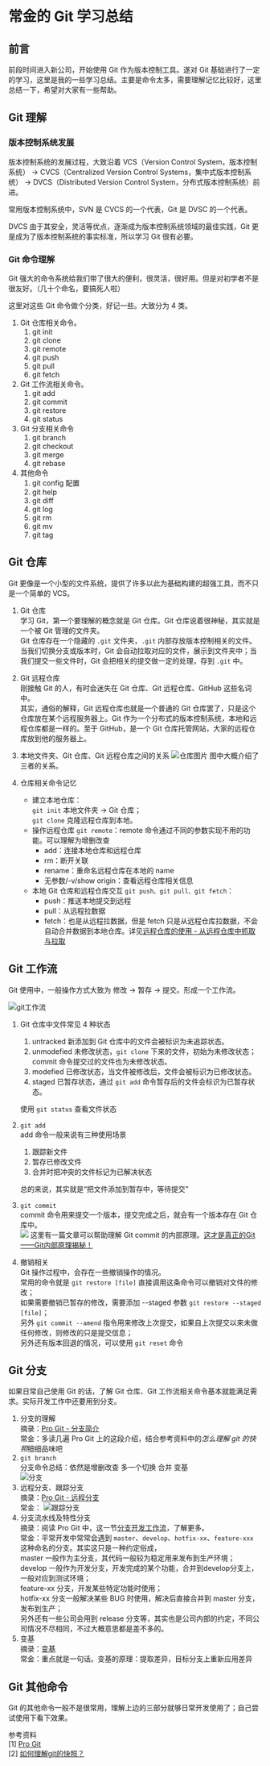 # 常金的 Git 学习总结

## 前言
前段时间进入新公司，开始使用 Git 作为版本控制工具。遂对 Git 基础进行了一定的学习，这里是我的一些学习总结。主要是命令太多，需要理解记忆比较好，这里总结一下，希望对大家有一些帮助。

## Git 理解
### 版本控制系统发展
版本控制系统的发展过程，大致沿着 VCS（Version Control System，版本控制系统） -> CVCS（Centralized Version Control Systems，集中式版本控制系统） -> DVCS（Distributed Version Control System，分布式版本控制系统）前进。

常用版本控制系统中，SVN 是 CVCS 的一个代表，Git 是 DVSC 的一个代表。  

DVCS 由于其安全，灵活等优点，逐渐成为版本控制系统领域的最佳实践，Git 更是成为了版本控制系统的事实标准，所以学习 Git 很有必要。  


### Git 命令理解
Git 强大的命令系统给我们带了很大的便利，很灵活，很好用。但是对初学者不是很友好。（几十个命名，要搞死人啦）  

这里对这些 Git 命令做个分类，好记一些。大致分为 4 类。
1. Git 仓库相关命令。
   1. git init
   2. git clone
   3. git remote
   4. git push
   5. git pull
   6. git fetch
2. Git 工作流相关命令。
   1. git add
   2. git commit
   3. git restore
   4. git status
3. Git 分支相关命令
   1. git branch
   2. git checkout
   3. git merge
   4. git rebase
4. 其他命令
   1. git config 配置
   2. git help
   3. git diff
   4. git log
   5. git rm
   6. git mv
   7. git tag

## Git 仓库
Git 更像是一个小型的文件系统，提供了许多以此为基础构建的超强工具，而不只是一个简单的 VCS。
1. Git 仓库  
学习 Git，第一个要理解的概念就是 Git 仓库。Git 仓库说着很神秘，其实就是一个被 Git 管理的文件夹。  
Git 仓库存在一个隐藏的 `.git` 文件夹，`.git` 内部存放版本控制相关的文件。当我们切换分支或版本时，Git 会自动拉取对应的文件，展示到文件夹中；当我们提交一些文件时，Git 会把相关的提交做一定的处理，存到 `.git` 中。  

2. Git 远程仓库  
   刚接触 Git 的人，有时会迷失在 Git 仓库、Git 远程仓库、GitHub 这些名词中。  
   其实，通俗的解释，Git 远程仓库也就是一个普通的 Git 仓库罢了，只是这个仓库放在某个远程服务器上。Git 作为一个分布式的版本控制系统，本地和远程仓库都是一样的。至于 GitHub，是一个 Git 仓库托管网站，大家的远程仓库放到他的服务器上。

3. 本地文件夹、Git 仓库、Git 远程仓库之间的关系
  ![仓库图片](images/git/repository.png)
  图中大概介绍了三者的关系。

4. 仓库相关命令记忆  
   * 建立本地仓库：  
     `git init` 本地文件夹 -> Git 仓库；  
     `git clone` 克隆远程仓库到本地。  
   * 操作远程仓库 `git remote`：remote 命令通过不同的参数实现不用的功能。可以理解为增删改查
     * add：连接本地仓库和远程仓库
     * rm：断开关联
     * rename：重命名远程仓库在本地的 name
     * 无参数/-v/show origin：查看远程仓库相关信息
   * 本地 Git 仓库和远程仓库交互 `git push、git pull、git fetch`：
     * push：推送本地提交到远程
     * pull：从远程拉数据
     * fetch：也是从远程拉数据，但是 fetch 只是从远程仓库拉数据，不会自动合并数据到本地仓库。详见[远程仓库的使用 - 从远程仓库中抓取与拉取](https://www.progit.cn/#_remote_repos)

## Git 工作流
Git 使用中，一般操作方式大致为 修改 -> 暂存 -> 提交。形成一个工作流。  

![git工作流](images/git/flow.png)
1. Git 仓库中文件常见 4 种状态
   1. untracked 新添加到 Git 仓库中的文件会被标识为未追踪状态。
   2. unmodefied 未修改状态，`git clone` 下来的文件，初始为未修改状态；commit 命令提交过的文件也为未修改状态。
   3. modefied 已修改状态，当文件被修改后，文件会被标识为已修改状态。
   4. staged 已暂存状态，通过 `git add` 命令暂存后的文件会标识为已暂存状态。

   使用 `git status` 查看文件状态
2. `git add`  
   add 命令一般来说有三种使用场景
   1. 跟踪新文件
   2. 暂存已修改文件
   3. 合并时把冲突的文件标记为已解决状态

   总的来说，其实就是“把文件添加到暂存中，等待提交”

3. `git commit`  
   commit 命令用来提交一个版本，提交完成之后，就会有一个版本存在 Git 仓库中。  
   ![](./images/git/commit.webp)
   这里有一篇文章可以帮助理解 Git commit 的内部原理。[这才是真正的Git——Git内部原理揭秘！](https://zhuanlan.zhihu.com/p/96631135)
4. 撤销相关  
   Git 操作过程中，会存在一些撤销操作的情况。  
   常用的命令就是 `git restore [file]` 直接调用这条命令可以撤销对文件的修改；  
   如果需要撤销已暂存的修改，需要添加 --staged 参数 `git restore --staged [file]`；  
   另外 `git commit --amend` 指令用来修改上次提交，如果自上次提交以来未做任何修改，则修改的只是提交信息；  
   另外还有版本回退的情况，可以使用 `git reset` 命令

## Git 分支
如果日常自己使用 Git 的话，了解 Git 仓库、Git 工作流相关命令基本就能满足需求。实际开发工作中还要用到分支。
1. 分支的理解  
   摘录：[Pro Git - 分支简介](https://www.progit.cn/#_git_branches_overview)  
   常金：多读几遍 Pro Git 上的这段介绍，结合参考资料中的*怎么理解 git 的快照*细细品味吧
2. `git branch`  
   分支命令总结：依然是增删改查 多一个切换 合并 变基  
   ![分支](./images/git/branch.png)
3. 远程分支、跟踪分支  
   摘录：[Pro Git - 远程分支](https://www.progit.cn/#_remote_branches)  
   常金：
   ![跟踪分支](./images/git/track.png)
4. 分支流水线及特性分支  
   摘录：阅读 Pro Git 中，这一节[分支开发工作流](https://www.progit.cn/#_%E5%88%86%E6%94%AF%E5%BC%80%E5%8F%91%E5%B7%A5%E4%BD%9C%E6%B5%81)，了解更多。  
   常金：平常开发中常常会遇到 `master`、`develop`、`hotfix-xx`、`feature-xxx` 这种命名的分支。其实这只是一种约定俗成，  
   master 一般作为主分支，其代码一般较为稳定用来发布到生产环境；  
   develop 一般作为开发分支，开发完成的某个功能，合并到develop分支上，一般对应到测试环境；  
   feature-xx 分支，开发某些特定功能时使用；  
   hotfix-xx 分支一般解决某些 BUG 时使用，解决后直接合并到 master 分支，发布到生产；  
   另外还有一些公司会用到 release 分支等，其实也是公司内部的约定，不同公司情况不尽相同，不过大概意思都是差不多的。
5. 变基  
   摘录：[变基](https://www.progit.cn/#_rebasing)  
   常金：重点就是一句话。变基的原理：提取差异，目标分支上重新应用差异

## Git 其他命令
Git 的其他命令一般不是很常用，理解上边的三部分就够日常开发使用了；自己尝试使用下看下效果。

参考资料  
[1] [Pro Git](https://www.progit.cn/#_pro_git)  
[2] [如何理解git的快照？](https://www.zhihu.com/question/27680108/answer/156748005)